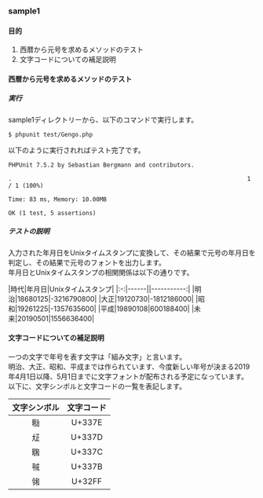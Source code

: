 ### sample1
#### 目的
1. 西暦から元号を求めるメソッドのテスト
2. 文字コードについての補足説明

#### 西暦から元号を求めるメソッドのテスト
##### 実行
sample1ディレクトリーから、以下のコマンドで実行します。
```
$ phpunit test/Gengo.php
```
以下のように実行されればテスト完了です。
```
PHPUnit 7.5.2 by Sebastian Bergmann and contributors.

.                                                                   1 / 1 (100%)

Time: 83 ms, Memory: 10.00MB

OK (1 test, 5 assertions)
```

##### テストの説明
入力された年月日をUnixタイムスタンプに変換して、その結果で元号の年月日を判定し、その結果で元号のフォントを出力します。    
年月日とUnixタイムスタンプの相関関係は以下の通りです。  

|時代|年月日|Unixタイムスタンプ|
|:-:|------||-----------:|
|明治|18680125|-3216790800|
|大正|19120730|-1812186000|
|昭和|19261225|-1357635600|
|平成|19890108|600188400|
|未来|20190501|1556636400|


#### 文字コードについての補足説明
一つの文字で年号を表す文字は「組み文字」と言います。  
明治、大正、昭和、平成までは作られています、今度新しい年号が決まる2019年4月1日以降、5月1日までに文字フォントが配布される予定になっています。  
以下に、文字シンボルと文字コードの一覧を表記します。  

|文字シンボル|文字コード|
|:--------:|:------:|
|㍾|U+337E|
|㍽|U+337D|
|㍼|U+337C|
|㍻|U+337B|
|㋿|U+32FF|
